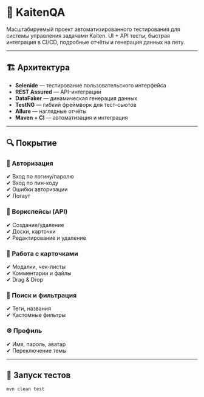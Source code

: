 # 💼 KaitenQA

Масштабируемый проект автоматизированного тестирования для системы управления задачами Kaiten. UI + API тесты, быстрая интеграция в CI/CD, подробные отчёты и генерация данных на лету.

---

## 🏗 Архитектура

- **Selenide** — тестирование пользовательского интерфейса
- **REST Assured** — API-интеграции
- **DataFaker** — динамическая генерация данных
- **TestNG** — гибкий фреймворк для тест-сьютов
- **Allure** — наглядные отчёты
- **Maven + CI** — автоматизация и интеграция

---

## 🔍 Покрытие

### 🔐 Авторизация
✔ Вход по логину/паролю  
✔ Вход по пин-коду  
✔ Ошибки авторизации  
✔ Логаут  

### 🧱 Воркспейсы (API)
✔ Создание/удаление  
✔ Доски, карточки  
✔ Редактирование и удаление  

### 🧩 Работа с карточками
✔ Модалки, чек-листы  
✔ Комментарии и файлы  
✔ Drag & Drop  

### 🔎 Поиск и фильтрация
✔ Теги, названия  
✔ Кастомные фильтры  

### ⚙️ Профиль
✔ Имя, пароль, аватар  
✔ Переключение темы  

---

## 🧪 Запуск тестов

```bash
mvn clean test
